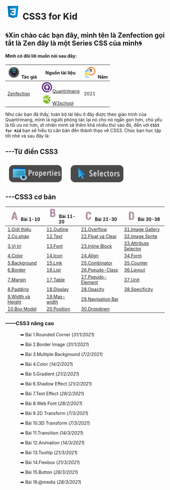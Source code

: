 # ![icons8-css3.png](https://raw.githubusercontent.com/Zenfection/Image/master/2021/01/21-21-56-39-icons8-css3.png) CSS3 for Kid

## 🌀Xin chào các bạn đây, mình tên là Zenfection gọi tắt là Zen đây là một Series CSS của mình🌀

#### Mình có đôi lời muốn nói sau đây:

| <img src="https://raw.githubusercontent.com/Zenfection/Image/master/2021/03/20-14-36-27-logo%20cat.png" title="" alt="logo cat.png" width="40"> Tác giả | Nguồn tài liệu                                                                                                                                                                                                                                                                                                                                                                             | <img src="https://raw.githubusercontent.com/Zenfection/Image/master/2021/03/20-13-59-20-icons8-new_year's_eve.png" title="" alt="icons8-new_year's_eve.png" width="40"> Năm |
| ------------------------------------------------------------------------------------------------------------------------------------------------------- | ------------------------------------------------------------------------------------------------------------------------------------------------------------------------------------------------------------------------------------------------------------------------------------------------------------------------------------------------------------------------------------------ | --------------------------------------------------------------------------------------------------------------------------------------------------------------------------- |
| [Zenfection](https://facebook.com/Zenfection)                                                                                                           | <img src="https://raw.githubusercontent.com/Zenfection/Image/master/2021/07/13-10-12-23-unnamed.png" title="" alt="unnamed.png" width="35">[Quantrimang](http://www.cit.ctu.edu.vn/)<br><img src="https://raw.githubusercontent.com/Zenfection/Image/master/2021/07/13-10-13-19-w3school.png" title="" alt="w3school.png" width="35">[W3school](https://www.w3schools.com/css/default.asp) | 2021                                                                                                                                                                        |

Như các bạn đã thấy, toàn bộ tài liệu ở đây được theo giáo trình của Quantrimang, mình là người phóng tác lại nó cho nó ngắn gọn hơn, chủ yếu là tối ưu nó hơn, dĩ nhiên mình sẽ thêm khá nhiều thứ vào đó, đến với **`CSS3 for Kid`** bạn sẽ hiểu từ căn bản đến thành thạo về CSS3. Chúc bạn học tập tốt nhé và sau đây là: 

## ---Từ điển CSS3

<a href="https://github.com/Zenfection/CSS/blob/master/Reference/Properties.md"><img src="https://raw.githubusercontent.com/Zenfection/Image/master/2021/07/13-13-39-42-property.png" width="190px"><a>
<a href="https://github.com/Zenfection/CSS/blob/master/Reference/Selectors.md"><img src="https://raw.githubusercontent.com/Zenfection/Image/master/2021/07/13-13-42-45-selectors.png" width="190px"></a>
<a href=""><img src="" width="190px"></a>
---

## ---CSS3 cơ bản

| ![icons8-a.png](https://raw.githubusercontent.com/Zenfection/Image/master/2021/07/13-10-18-55-icons8-a.png) Bài 1-10 | ![icons8-b.png](https://raw.githubusercontent.com/Zenfection/Image/master/2021/07/13-10-18-56-icons8-b.png) Bài 11-20 | ![icons8-c.png](https://raw.githubusercontent.com/Zenfection/Image/master/2021/07/13-10-18-58-icons8-c.png) Bài 21-30 | ![icons8-d.png](https://raw.githubusercontent.com/Zenfection/Image/master/2021/07/13-10-18-59-icons8-d.png) Bài 30-38 |
| -------------------------------------------------------------------------------------------------------------------- | --------------------------------------------------------------------------------------------------------------------- | --------------------------------------------------------------------------------------------------------------------- | --------------------------------------------------------------------------------------------------------------------- |
| [1.Giới thiệu](https://github.com/Zenfection/CSS/blob/master/BasicCSS/1.Gioithieu.md)                                | [11.Outline](https://github.com/Zenfection/CSS/blob/master/BasicCSS/11.Outline.md)                                    | [21.Overflow](https://github.com/Zenfection/CSS/blob/master/BasicCSS/21.Overflow.md)                                  | [31.Image Gallery](https://github.com/Zenfection/CSS/blob/master/BasicCSS/31.Image%20Gallery.md)                      |
| [2.Cú pháp](https://github.com/Zenfection/CSS/blob/master/BasicCSS/2.Cuphap.md)                                      | [12.Text](https://github.com/Zenfection/CSS/blob/master/BasicCSS/12.Text.md)                                          | [22.Float và Clear](https://github.com/Zenfection/CSS/blob/master/BasicCSS/22.Float%26Clear.md)                       | [32.Image Sprite](https://github.com/Zenfection/CSS/blob/master/BasicCSS/32.Image%20Sprite.md)                        |
| [3.Vị trí](https://github.com/Zenfection/CSS/blob/master/BasicCSS/3.Vitri.md)                                        | [13.Font](https://github.com/Zenfection/CSS/blob/master/BasicCSS/13.Font.md)                                          | [23.Inline Block](https://github.com/Zenfection/CSS/blob/master/BasicCSS/23.Inline%20Block.md)                        | [33.Attribute Selector](https://github.com/Zenfection/CSS/blob/master/BasicCSS/33.Attribute%20Selector.md)            |
| [4.Color](https://github.com/Zenfection/CSS/blob/master/BasicCSS/4.Color.md)                                         | [14.Icon](https://github.com/Zenfection/CSS/blob/master/BasicCSS/14.Icon.md)                                          | [24.Align](https://github.com/Zenfection/CSS/blob/master/BasicCSS/24.Align.md)                                        | [34.Form](https://github.com/Zenfection/CSS/blob/master/BasicCSS/34.Form.md)                                          |
| [5.Background](https://github.com/Zenfection/CSS/blob/master/BasicCSS/5.Background.md)                               | [15.Link](https://github.com/Zenfection/CSS/blob/master/BasicCSS/15.Link.md)                                          | [25.Combinator](https://github.com/Zenfection/CSS/blob/master/BasicCSS/25.Combinator.md)                              | [35.Counter](https://github.com/Zenfection/CSS/blob/master/BasicCSS/35.Counter.md)                                    |
| [6.Border](https://github.com/Zenfection/CSS/blob/master/BasicCSS/6.Border.md)                                       | [16.List](https://github.com/Zenfection/CSS/blob/master/BasicCSS/16.List.md)                                          | [26.Pseudo-Class](https://github.com/Zenfection/CSS/blob/master/BasicCSS/26.Pseudo-Class.md)                          | [36.Layout](https://github.com/Zenfection/CSS/blob/master/BasicCSS/36.Layout.md)                                      |
| [7.Margin](https://github.com/Zenfection/CSS/blob/master/BasicCSS/7.Margin.md)                                       | [17.Table](https://github.com/Zenfection/CSS/blob/master/BasicCSS/17.Table.md)                                        | [27.Pseudo-Element](https://github.com/Zenfection/CSS/blob/master/BasicCSS/27.Pseudo-Element.md)                      | [37.Unit](https://github.com/Zenfection/CSS/blob/master/BasicCSS/37.Unit.md)                                          |
| [8.Padding](https://github.com/Zenfection/CSS/blob/master/BasicCSS/8.Padding.md)                                     | [18.Display](https://github.com/Zenfection/CSS/blob/master/BasicCSS/18.Display.md)                                    | [28.Opacity](https://github.com/Zenfection/CSS/blob/master/BasicCSS/28.Opacity.md)                                    | [38.Specificity](https://github.com/Zenfection/CSS/blob/master/BasicCSS/38.Specificity.md)                            |
| [9.Width và Height](https://github.com/Zenfection/CSS/blob/master/BasicCSS/9.Width%26Height.md)                      | [19.Max-width](https://github.com/Zenfection/CSS/blob/master/BasicCSS/19.Max_width.md)                                | [29.Navigation Bar](https://github.com/Zenfection/CSS/blob/master/BasicCSS/29.Navigation%20Bar.md)                    |                                                                                                                       |
| [10.Box Model](https://github.com/Zenfection/CSS/blob/master/BasicCSS/10.Box%20Model.md)                             | [20.Position](https://github.com/Zenfection/CSS/blob/master/BasicCSS/20.Position.md)                                  | [30.Dropdown](https://github.com/Zenfection/CSS/blob/master/BasicCSS/30.Dropdown.md)                                  |                                                                                                                       |

### ——CSS3 nâng cao

            ➡ Bài 1.Rounded Corner (*31/1/2021*)

            ➡ Bài 2.Border Image (*31/1/2021*)

            ➡ Bài 3.Multiple Background (*7/2/2021*)

            ➡ Bài 4.Color (*14/2/2021*)

            ➡ Bài 5.Gradient (*21/2/2021*)

            ➡ Bài 6.Shadow Effect (*21/2/2021*)

            ➡ Bài 7.Text Effect (*28/2/2021*)

            ➡ Bài 8.Web Font (*28/2/2021*)

            ➡ Bài 9.2D Transform (*7/3/2021*)

            ➡ Bài 10.3D Transform (*7/3/2021*)

            ➡ Bài 11.Transition (*14/3/2021*)

            ➡ Bài 12.Animation (*14/3/2021*)

            ➡ Bài 13.Tooltip (*21/3/2021*)

            ➡ Bài 14.Flexbox (*21/3/2021*)

            ➡ Bài 15.Button (*28/3/2021*)

            ➡ Bài 16.@media (*28/3/2021*)